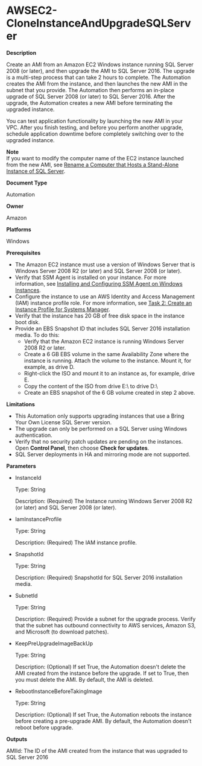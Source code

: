 # AWSEC2\-CloneInstanceAndUpgradeSQLServer<a name="automation-awsec2-CloneInstanceAndUpgradeSQLServer"></a>

**Description**

Create an AMI from an Amazon EC2 Windows instance running SQL Server 2008 \(or later\), and then upgrade the AMI to SQL Server 2016\. The upgrade is a multi\-step process that can take 2 hours to complete\. The Automation creates the AMI from the instance, and then launches the new AMI in the subnet that you provide\. The Automation then performs an in\-place upgrade of SQL Server 2008 \(or later\) to SQL Server 2016\. After the upgrade, the Automation creates a new AMI before terminating the upgraded instance\. 

You can test application functionality by launching the new AMI in your VPC\. After you finish testing, and before you perform another upgrade, schedule application downtime before completely switching over to the upgraded instance\.

**Note**  
If you want to modify the computer name of the EC2 instance launched from the new AMI, see [Rename a Computer that Hosts a Stand\-Alone Instance of SQL Server](https://docs.microsoft.com/en-us/sql/database-engine/install-windows/rename-a-computer-that-hosts-a-stand-alone-instance-of-sql-server?view=sql-server-2017)\.

**Document Type**

Automation

**Owner**

Amazon

**Platforms**

Windows

**Prerequisites**
+ The Amazon EC2 instance must use a version of Windows Server that is Windows Server 2008 R2 \(or later\) and SQL Server 2008 \(or later\)\.
+ Verify that SSM Agent is installed on your instance\. For more information, see [Installing and Configuring SSM Agent on Windows Instances](sysman-install-ssm-win.md)\.
+ Configure the instance to use an AWS Identity and Access Management \(IAM\) instance profile role\. For more information, see [Task 2: Create an Instance Profile for Systems Manager](sysman-configuring-access-role.md)\.
+ Verify that the instance has 20 GB of free disk space in the instance boot disk\.
+ Provide an EBS Snapshot ID that includes SQL Server 2016 installation media\. To do this:
  + Verify that the Amazon EC2 instance is running Windows Server 2008 R2 or later\.
  + Create a 6 GB EBS volume in the same Availability Zone where the instance is running\. Attach the volume to the instance\. Mount it, for example, as drive D\. 
  + Right\-click the ISO and mount it to an instance as, for example, drive E\.
  + Copy the content of the ISO from drive E:\\ to drive D:\\
  + Create an EBS snapshot of the 6 GB volume created in step 2 above\.

**Limitations**
+ This Automation only supports upgrading instances that use a Bring Your Own License SQL Server version\.
+ The upgrade can only be performed on a SQL Server using Windows authentication\.
+ Verify that no security patch updates are pending on the instances\. Open **Control Panel**, then choose **Check for updates**\.
+ SQL Server deployments in HA and mirroring mode are not supported\.

**Parameters**
+ InstanceId

  Type: String

  Description: \(Required\) The Instance running Windows Server 2008 R2 \(or later\) and SQL Server 2008 \(or later\)\.
+ IamInstanceProfile

  Type: String

  Description: \(Required\) The IAM instance profile\.
+ SnapshotId

  Type: String

  Description: \(Required\) SnapshotId for SQL Server 2016 installation media\.
+ SubnetId

  Type: String

  Description: \(Required\) Provide a subnet for the upgrade process\. Verify that the subnet has outbound connectivity to AWS services, Amazon S3, and Microsoft \(to download patches\)\.
+ KeepPreUpgradeImageBackUp

  Type: String

  Description: \(Optional\) If set True, the Automation doesn't delete the AMI created from the instance before the upgrade\. If set to True, then you must delete the AMI\. By default, the AMI is deleted\.
+ RebootInstanceBeforeTakingImage

  Type: String

  Description: \(Optional\) If set True, the Automation reboots the instance before creating a pre\-upgrade AMI\. By default, the Automation doesn't reboot before upgrade\.

**Outputs**

AMIId: The ID of the AMI created from the instance that was upgraded to SQL Server 2016
